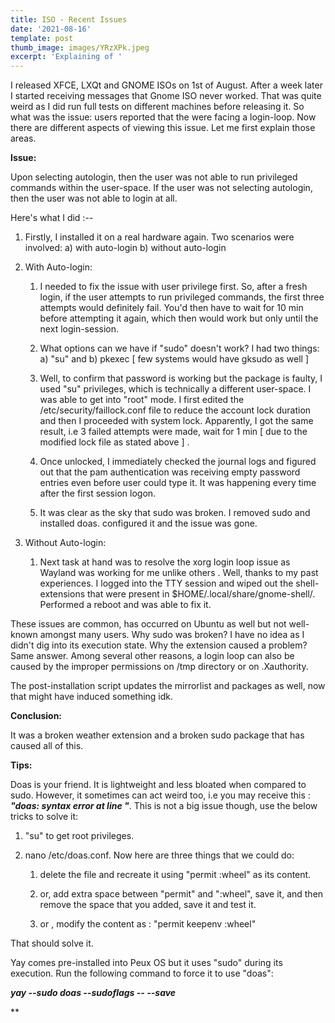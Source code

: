 ```yaml
---
title: ISO - Recent Issues
date: '2021-08-16'
template: post
thumb_image: images/YRzXPk.jpeg
excerpt: 'Explaining of '
---
```

I released XFCE, LXQt and GNOME ISOs on 1st of August. After a week later I started receiving messages that Gnome ISO never worked. That was quite weird as I did run full tests on different machines before releasing it. So what was the issue: users reported that the were facing a login-loop. Now there are different aspects of viewing this issue. Let me first explain those areas.

**Issue:**

Upon selecting autologin, then the user was not able to run privileged commands within the user-space. If the user was not selecting autologin, then the user was not able to login at all.

Here's what I did :--

1.  Firstly, I installed it on a real hardware again. Two scenarios were involved: a) with auto-login b) without auto-login

2.  With Auto-login:

    1.  I needed to fix the issue with user privilege first. So, after a fresh login, if the user attempts to run privileged commands, the first three attempts would definitely fail. You'd then have to wait for 10 min before attempting it again, which then would work but only until the next login-session.

    2.  What options can we have if "sudo" doesn't work? I had two things: a) "su" and b) pkexec \[ few systems would have gksudo as well ]

    3.  Well, to confirm that password is working but the package is faulty, I used "su" privileges, which is technically a different user-space. I was able to get into "root" mode. I first edited the /etc/security/faillock.conf file to reduce the account lock duration and then I proceeded with system lock. Apparently, I got the same result, i.e 3 failed attempts were made, wait for 1 min \[ due to the modified lock file as stated above ] .

    4.  Once unlocked, I immediately checked the journal logs and figured out that the pam authentication was receiving empty password entries even before user could type it. It was happening every time after the first session logon.

    5.  It was clear as the sky that sudo was broken. I removed sudo and installed doas. configured it and the issue was gone.

3.  Without Auto-login:

    1.  Next task at hand was to resolve the xorg login loop issue as Wayland was working for me unlike others . Well, thanks to my past experiences. I logged into the TTY session and wiped out the shell-extensions that were present in $HOME/.local/share/gnome-shell/. Performed a reboot and was able to fix it.

These issues are common, has occurred on Ubuntu as well but not well-known amongst many users. Why sudo was broken? I have no idea as I didn't dig into its execution state. Why the extension caused a problem? Same answer. Among several other reasons, a login loop can also be caused by the improper permissions on /tmp directory or on .Xauthority.

The post-installation script updates the mirrorlist and packages as well, now that might have induced something idk.

**Conclusion:**

It was a broken weather extension and a broken sudo package that has caused all of this.

**Tips:**

Doas is your friend. It is lightweight and less bloated when compared to sudo. However, it sometimes can act weird too, i.e you may receive this : ***"doas: syntax error at line "***.  This is not a big issue though, use the below tricks to solve it:

1.  "su" to get root privileges.

2.  nano /etc/doas.conf. Now here are three things that we could do:

    1.  delete the file and recreate it using "permit :wheel" as its content.

    2.  or, add extra space between "permit" and ":wheel", save it, and then remove the space that you added, save it and test it.

    3.  or , modify the content as : "permit keepenv :wheel"

That should solve it.

Yay comes pre-installed into Peux OS but it uses "sudo" during its execution. Run the following command to force it to use "doas":

***yay --sudo doas --sudoflags -- --save***

\*\*
